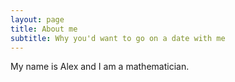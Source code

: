 ```yaml
---
layout: page
title: About me
subtitle: Why you'd want to go on a date with me
---
```


My name is Alex and I am a mathematician.

